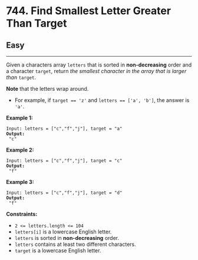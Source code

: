 # 744. Find Smallest Letter Greater Than Target

## Easy

***

Given a characters array `letters` that is sorted in **non-decreasing** order and a character `target`, return _the smallest character in the array that is larger than_ `target`.

**Note** that the letters wrap around.

* For example, if `target == 'z'` and `letters == ['a', 'b']`, the answer is `'a'`.

&#x20;

**Example 1:**

<pre><code>Input: letters = ["c","f","j"], target = "a"
<strong>Output:
</strong> "c"</code></pre>

**Example 2:**

<pre><code>Input: letters = ["c","f","j"], target = "c"
<strong>Output:
</strong> "f"</code></pre>

**Example 3:**

<pre><code>Input: letters = ["c","f","j"], target = "d"
<strong>Output:
</strong> "f"</code></pre>

&#x20;

**Constraints:**

* `2 <= letters.length <= 104`
* `letters[i]` is a lowercase English letter.
* `letters` is sorted in **non-decreasing** order.
* `letters` contains at least two different characters.
* `target` is a lowercase English letter.
